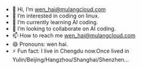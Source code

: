 - 👋 Hi, I’m wen_hai@mulangcloud.com
- 👀 I’m interested in coding on linux.
- 🌱 I’m currently learning AI coding.
- 💞️ I’m looking to collaborate on AI coding.
- 📫 How to reach me wen_hai@mulangcloud.com
- 😄 Pronouns: wen hai.
- ⚡ Fun fact: I live in Chengdu now.Once lived in Yulin/Beijing/Hangzhou/Shanghai/Shenzhen...

<!---
wenhaiMLC/wenhaiMLC is a ✨ special ✨ repository because its `README.md` (this file) appears on your GitHub profile.
You can click the Preview link to take a look at your changes.
--->
